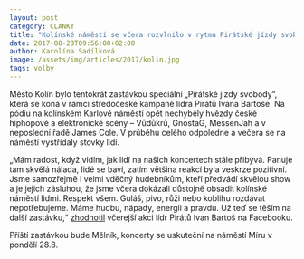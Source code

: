 ```yaml
---
layout: post
category: CLANKY
title: "Kolínské náměstí se včera rozvlnilo v rytmu Pirátské jízdy svobody"
date: 2017-08-23T09:56:00+02:00
author: Karolína Sadílková
image: /assets/img/articles/2017/kolin.jpg
tags: volby
---
```


Město Kolín bylo tentokrát zastávkou speciální „Pirátské jízdy svobody“, která se koná v rámci středočeské kampaně lídra Pirátů Ivana Bartoše. Na pódiu na kolínském Karlově náměstí opět nechyběly hvězdy české hiphopové a elektronické scény – Vůdůkrů, GnostaG, MessenJah a v neposlední řadě James Cole. V průběhu celého odpoledne a večera se na náměstí vystřídaly stovky lidí.
 
„Mám radost, když vidím, jak lidí na našich koncertech stále přibývá. Panuje tam skvělá nálada, lidé se baví, zatím většina reakcí byla veskrze pozitivní. Jsme samozřejmě i velmi vděčný hudebníkům, kteří předvádí skvělou show a je jejich zásluhou, že jsme včera dokázali důstojně obsadit kolínské náměstí lidmi. Respekt všem. Guláš, pivo, růži nebo koblihu rozdávat nepotřebujeme. Máme hudbu, nápady, energii a pravdu. Už teď se těším na další zastávku,“ [zhodnotil](https://www.facebook.com/groups/PirateFreeRide2017/permalink/260060857836491/.) včerejší akci lídr Pirátů Ivan Bartoš na Facebooku.

Příští zastávkou bude Mělník, koncerty se uskuteční na náměstí Míru v pondělí 28.8.
 
